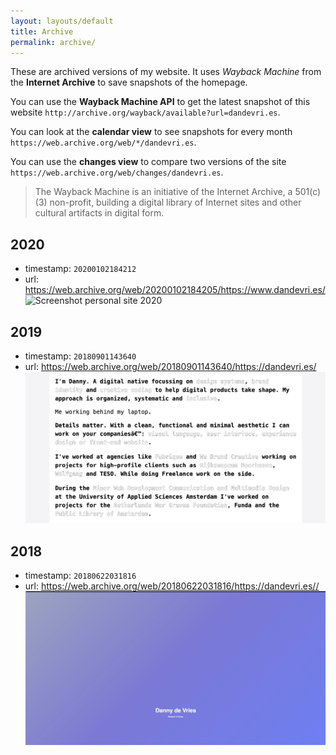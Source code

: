 ```yaml
---
layout: layouts/default
title: Archive
permalink: archive/
---
```


These are archived versions of my website. It uses _Wayback Machine_ from the **Internet Archive** to save snapshots of the homepage.

You can use the **Wayback Machine API** to get the latest snapshot of this website `http://archive.org/wayback/available?url=dandevri.es`.

You can look at the **calendar view** to see snapshots for every month `https://web.archive.org/web/*/dandevri.es`.

You can use the **changes view** to compare two versions of the site `https://web.archive.org/web/changes/dandevri.es`.

> The Wayback Machine is an initiative of the Internet Archive, a 501(c)(3) non-profit, building a digital library of Internet sites and other cultural artifacts in digital form.

## 2020

- timestamp: `20200102184212`
- url: https://web.archive.org/web/20200102184205/https://www.dandevri.es/
  ![Screenshot personal site 2020](https://web.archive.org/web/20200102184212/http://web.archive.org/screenshot/https://www.dandevri.es/)

## 2019

- timestamp: `20180901143640`
- url: https://web.archive.org/web/20180901143640/https://dandevri.es/
  ![Screenshot personal site 2019](/static/img/archive/2019.jpg)

## 2018

- timestamp: `20180622031816`
- url: https://web.archive.org/web/20180622031816/https://dandevri.es//
  ![Screenshot personal site 2018](/static/img/archive/2018.jpg)
